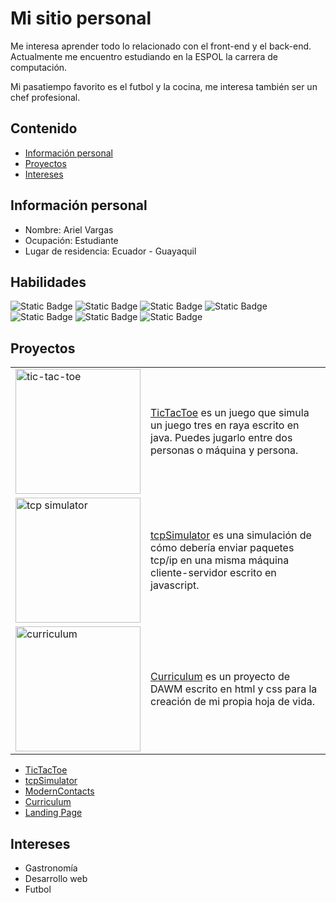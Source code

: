 # Mi sitio personal
Me interesa aprender todo lo relacionado con el front-end y el back-end. Actualmente me encuentro estudiando en la ESPOL la carrera de computación.

Mi pasatiempo favorito es el futbol y la cocina, me interesa también ser un chef profesional.

## Contenido
* [Información personal](#información-personal)
* [Proyectos](#proyectos)
* [Intereses](#intereses)


## Información personal
* Nombre: Ariel Vargas
* Ocupación: Estudiante
* Lugar de residencia: Ecuador - Guayaquil

## Habilidades
![Static Badge](https://img.shields.io/badge/Javascript-F7DF1E?logo=javascript&logoColor=white)
![Static Badge](https://img.shields.io/badge/Java-red)
![Static Badge](https://img.shields.io/badge/Python-3776AB?logo=python&logoColor=white)
![Static Badge](https://img.shields.io/badge/SQL-4479A1?logo=mysql&logoColor=white)
![Static Badge](https://img.shields.io/badge/HTML-E34F26?logo=html5&logoColor=white)
![Static Badge](https://img.shields.io/badge/CSS-1572B6?logo=css3&logoColor=white)
![Static Badge](https://img.shields.io/badge/Bootstrap-7952B3?logo=bootstrap&logoColor=white)




## Proyectos

<table>
  <tr>
    <td><img src="https://github.com/user-attachments/assets/260be4d1-8dba-43c8-aa47-3c378be676ed" alt="tic-tac-toe" width="200"/></td>
    <td><a href="https://github.com/DataStructuresEspol/TicTacToe">TicTacToe</a> es un juego que simula un juego tres en raya escrito en java. Puedes jugarlo entre dos personas o máquina y persona.</td>
  </tr>
  <tr>
    <td><img src="https://github.com/user-attachments/assets/21c2e757-98ed-4a99-b240-8885a1fd5ca4" alt="tcp simulator" width="200"/></td>
    <td><a href="https://github.com/EspolNetworks/tcpsimulator">tcpSimulator</a> es una simulación de cómo debería enviar paquetes tcp/ip en una misma máquina cliente-servidor escrito en javascript.</td>
  </tr>
  <tr>
    <td><img src="https://github.com/user-attachments/assets/628356ec-06c3-4ffd-a14c-538244c2581a" alt="curriculum" width="200"/></td>
    <td><a href="https://github.com/Ariel-Vargas/Curriculum">Curriculum</a> es un proyecto de DAWM escrito en html y css para la creación de mi propia hoja de vida.</td>
  </tr>
</table>



* [TicTacToe](https://github.com/DataStructuresEspol/TicTacToe)
* [tcpSimulator](https://github.com/EspolNetworks/tcpsimulator)
* [ModernContacts](https://github.com/DataStructuresEspol/ModernContactsV2)
* [Curriculum](https://github.com/Ariel-Vargas/Curriculum)
* [Landing Page](https://github.com/Ariel-Vargas/landingpage)

## Intereses
* Gastronomía
* Desarrollo web
* Futbol


<!--
**Ariel-Vargas/Ariel-Vargas** is a ✨ _special_ ✨ repository because its `README.md` (this file) appears on your GitHub profile.

Here are some ideas to get you started:

- 🔭 I’m currently working on ...
- 🌱 I’m currently learning ...
- 👯 I’m looking to collaborate on ...
- 🤔 I’m looking for help with ...
- 💬 Ask me about ...
- 📫 How to reach me: ...
- 😄 Pronouns: ...
- ⚡ Fun fact: ...
-->

